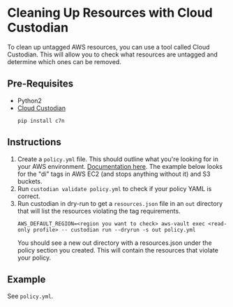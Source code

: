 # Cleaning Up Resources with Cloud Custodian
To clean up untagged AWS resources, you can use a tool called Cloud Custodian.
This will allow you to check what resources are untagged and
determine which ones can be removed.

## Pre-Requisites
* Python2
* [Cloud Custodian](https://github.com/capitalone/cloud-custodian)
  ```
  pip install c7n
  ```

## Instructions
1. Create a `policy.yml` file. This should outline what you're looking for in
   your AWS environment. [Documentation here](https://capitalone.github.io/cloud-custodian/docs/overview/index.html).
   The example below looks for the "di" tags in AWS EC2 (and stops anything without it) and S3 buckets.
1. Run `custodian validate policy.yml` to check if your policy YAML is correct.
1. Run custodian in dry-run to get a `resources.json` file in an `out` directory that will list the
   resources violating the tag requirements.
   ```
   AWS_DEFAULT_REGION=<region you want to check> aws-vault exec <read-only profile> -- custodian run --dryrun -s out policy.yml
   ```
   You should see a new out directory with a resources.json under the policy section you created. This will contain the resources that violate your policy.

## Example
See `policy.yml`.